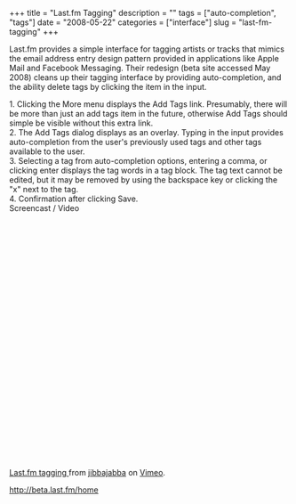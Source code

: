 +++
title = "Last.fm Tagging"
description = ""
tags = ["auto-completion", "tags"]
date = "2008-05-22"
categories = ["interface"]
slug = "last-fm-tagging"
+++


<p>Last.fm provides a simple interface for tagging artists or tracks that mimics the email address entry design pattern provided in applications like Apple Mail and Facebook Messaging. Their redesign (beta site accessed May 2008) cleans up their tagging interface by providing auto-completion, and the ability delete tags by clicking the item in the input.</p>
<div id="screens-full" class="clear"><div class="caption">1. Clicking the More menu displays the Add Tags link. Presumably, there will be more than just an add tags item in the future, otherwise Add Tags should simple be visible without this extra link.</div><div class="fullimg clear"><a href="http://media.konigi.com/interface/lastfm-tagging-1.png" class="group" rel="group" title="1. Clicking the More menu displays the Add Tags link. Presumably, there will be more than just an ad..."><img src="http://media.konigi.com/interface/lastfm-tagging-1.png" alt="" class="img-responsive"></a></div></div><div id="screens-full" class="clear"><div class="caption">2. The Add Tags dialog displays as an overlay. Typing in the input provides auto-completion from the user's previously used tags and other tags available to the user. </div><div class="fullimg clear"><a href="http://media.konigi.com/interface/lastfm-tagging-2.png" class="group" rel="group" title="2. The Add Tags dialog displays as an overlay. Typing in the input provides auto-completion from the..."><img src="http://media.konigi.com/interface/lastfm-tagging-2.png" alt="" class="img-responsive"></a></div></div><div id="screens-full" class="clear"><div class="caption">3. Selecting a tag from auto-completion options, entering a comma, or clicking enter displays the tag words in a tag block. The tag text cannot be edited, but it may be removed by using the backspace key or clicking the &quot;x&quot; next to the tag. </div><div class="fullimg clear"><a href="http://media.konigi.com/interface/lastfm-tagging-3.png" class="group" rel="group" title="3. Selecting a tag from auto-completion options, entering a comma, or clicking enter displays the ta..."><img src="http://media.konigi.com/interface/lastfm-tagging-3.png" alt="" class="img-responsive"></a></div></div><div id="screens-full" class="clear"><div class="caption">4. Confirmation after clicking Save.</div><div class="fullimg clear"><a href="http://media.konigi.com/interface/lastfm-tagging-4.png" class="group" rel="group" title="4. Confirmation after clicking Save."><img src="http://media.konigi.com/interface/lastfm-tagging-4.png" alt="" class="img-responsive"></a></div></div><div class="video"><div class="caption aptureNoAutolink">Screencast / Video</div><div class="video-object"><object width="610" height="458">	<param name="allowfullscreen" value="true" />	<param name="allowscriptaccess" value="always" />	<param name="movie" value="http://www.vimeo.com/moogaloop.swf?clip_id=1051128&amp;server=www.vimeo.com&amp;show_title=1&amp;show_byline=1&amp;show_portrait=0&amp;color=00ADEF&amp;fullscreen=1" />	<embed src="http://www.vimeo.com/moogaloop.swf?clip_id=1051128&amp;server=www.vimeo.com&amp;show_title=1&amp;show_byline=1&amp;show_portrait=0&amp;color=00ADEF&amp;fullscreen=1" type="application/x-shockwave-flash" allowfullscreen="true" allowscriptaccess="always" width="610" height="458"></embed></object><br /><a href="http://www.vimeo.com/1051128?pg=embed&amp;sec=1051128">Last.fm tagging </a> from <a href="http://www.vimeo.com/jibbajabba?pg=embed&amp;sec=1051128">jibbajabba</a> on <a href="http://vimeo.com/?pg=embed&amp;sec=1051128">Vimeo</a>.</div></div>        
<p><a href="http://beta.last.fm/home">http://beta.last.fm/home</a></p>

